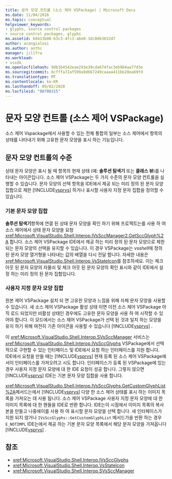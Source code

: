 ```yaml
---
title: 문자 모양 컨트롤 (소스 제어 VSPackage) | Microsoft Docs
ms.date: 11/04/2016
ms.topic: conceptual
helpviewer_keywords:
- glyphs, source control packages
- source control packages, glyphs
ms.assetid: b9413b08-b3c3-4fc3-a6e0-3dc0db3652d7
author: acangialosi
ms.author: anthc
manager: jillfra
ms.workload:
- vssdk
ms.openlocfilehash: 9db1b4542eae293e39cda674fac3eb984aa77d3e
ms.sourcegitcommit: 6cfffa72af599a9d667249caaaa411bb28ea69fd
ms.translationtype: MT
ms.contentlocale: ko-KR
ms.lasthandoff: 09/02/2020
ms.locfileid: "80708315"
---
```

# <a name="glyph-control-source-control-vspackage"></a>문자 모양 컨트롤 (소스 제어 VSPackage)
소스 제어 Vspackage에서 사용할 수 있는 전체 통합의 일부는 소스 제어에서 항목의 상태를 나타내기 위해 고유한 문자 모양을 표시 하는 기능입니다.

## <a name="levels-of-glyph-control"></a>문자 모양 컨트롤의 수준
 상태 문자 모양은 표시 될 때 항목의 현재 상태 (예: **솔루션 탐색기** 또는 **클래스 뷰**)를 나타내는 아이콘입니다. 소스 제어 VSPackage는 두 가지 수준의 문자 모양 컨트롤을 실행할 수 있습니다. 문자 모양의 선택 항목을 IDE에서 제공 되는 미리 정의 된 문자 모양 집합으로 제한 [!INCLUDE[vsprvs](../../code-quality/includes/vsprvs_md.md)] 하거나 표시할 사용자 지정 문자 집합을 정의할 수 있습니다.

### <a name="default-set-of-glyphs"></a>기본 문자 모양 집합
 **솔루션 탐색기**항목에 연결 된 상태 문자 모양을 확인 하기 위해 프로젝트는를 사용 하 여 소스 제어에서 상태 문자 모양을 요청 <xref:Microsoft.VisualStudio.Shell.Interop.IVsSccManager2.GetSccGlyph%2A> 합니다. 소스 제어 VSPackage IDE에서 제공 하는 미리 정의 된 문자 모양으로 제한 되는 문자 모양의 선택을 유지할 수 있습니다. 이 경우 VSPackage는 *vsshell*에 정의 된 문자 모양 열거형을 나타내는 값의 배열을 다시 전달 합니다. 자세한 내용은 <xref:Microsoft.VisualStudio.Shell.Interop.VsStateIcon>를 참조하세요. 이는 체크 아웃 된 문자 모양의 자물쇠 및 체크 아웃 된 문자 모양의 확인 표시와 같이 IDE에서 설정 하는 미리 정의 된 문자 집합입니다.

### <a name="custom-set-of-glyphs"></a>사용자 지정 문자 모양 집합
 원본 제어 VSPackage 설치 되 면 고유한 모양과 느낌을 위해 자체 문자 모양을 사용할 수 있습니다. 새 소스 제어 VSPackage 활성 상태 이면 이전 소스 제어 VSPackage 아직 로드 되었지만 비활성 상태인 경우에도 고유한 문자 모양을 사용 하 여 시작할 수 있어야 합니다. 이 모드에서는 소스 제어 VSPackage가 선택 된 것과 일치 하는 모양을 유지 하기 위해 여전히 기존 아이콘을 사용할 수 있습니다 [!INCLUDE[vsprvs](../../code-quality/includes/vsprvs_md.md)] .

 이 <xref:Microsoft.VisualStudio.Shell.Interop.SVsSccManager> 서비스는 <xref:Microsoft.VisualStudio.Shell.Interop.IVsSccGlyphs> VSPackage에서 선택적으로 구현할 수 있는 인터페이스 및 IDE에서 요청 하는 인터페이스를 지원 합니다. IDE에서 요청을 만들 때는 [!INCLUDE[vsprvs](../../code-quality/includes/vsprvs_md.md)] 현재 등록 된 소스 제어 VSPackage에서이 인터페이스를 가져오려고 시도 합니다. 인터페이스가 등록 된 VSPackage에 있는 경우 사용자 지정 문자 모양에 대 한 IDE 요청이 성공 합니다. 그렇지 않으면 [!INCLUDE[vsprvs](../../code-quality/includes/vsprvs_md.md)] IDE는 기본 문자 모양 집합을 사용 합니다.

 <xref:Microsoft.VisualStudio.Shell.Interop.IVsSccGlyphs.GetCustomGlyphList%2A>메서드는에서 [!INCLUDE[vsprvs](../../code-quality/includes/vsprvs_md.md)] 다양 한 소스 제어 상태를 표시 하는 이미지 목록을 가져오는 데 사용 됩니다. 소스 제어 VSPackage 사용자 지정 문자 모양에 대 한 이미지 목록에 대 한 핸들을 IDE로 반환 합니다. IDE는이 시점에서 이미지 목록의 복사본을 만들고 나중에이를 사용 하 여 표시할 문자 모양을 선택 합니다. 새 인터페이스가 지원 되지 않거나 `IVsSccGlyphs::GetCustomGlyphList` 메서드가을 반환 하는 경우 `E_NOTIMPL` IDE는에서 제공 하는 기본 문자 모양 목록에서 해당 문자 모양을 가져옵니다 [!INCLUDE[vsprvs](../../code-quality/includes/vsprvs_md.md)] .

## <a name="see-also"></a>참조
- <xref:Microsoft.VisualStudio.Shell.Interop.IVsSccGlyphs>
- <xref:Microsoft.VisualStudio.Shell.Interop.VsStateIcon>
- <xref:Microsoft.VisualStudio.Shell.Interop.SVsSccManager>
